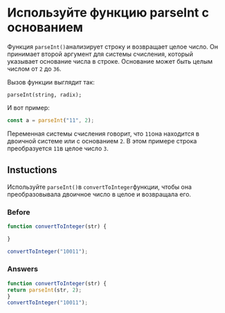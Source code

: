 # Используйте функцию parseInt с основанием
Функция `parseInt()`анализирует строку и возвращает целое число. Он принимает второй аргумент для системы счисления, который указывает основание числа в строке. Основание может быть целым числом от `2` до `36`.

Вызов функции выглядит так:
```javscript
parseInt(string, radix);
```
И вот пример:
```javascript
const a = parseInt("11", 2);
```
Переменная системы счисления говорит, что `11`она находится в двоичной системе или с основанием `2`. В этом примере строка преобразуется `11`в целое число `3`.

## Instuctions

Используйте `parseInt()`в `convertToInteger`функции, чтобы она преобразовывала двоичное число в целое и возвращала его.

### Before
```javascript
function convertToInteger(str) {

}

convertToInteger("10011");
```

### Answers
```javascript
function convertToInteger(str) {
return parseInt(str, 2);
}
convertToInteger("10011");
```

